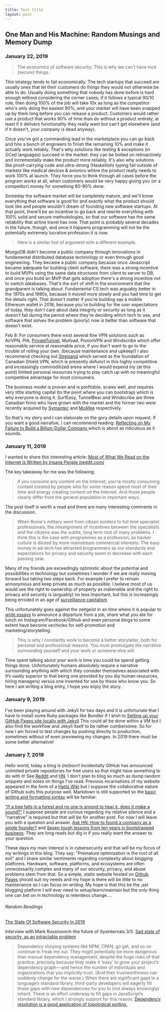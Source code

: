 ```yaml
---
title: Test title
layout: post
---
```


## One Man and His Machine: Random Musings and Memory Dump

### January 22, 2019

> The economics of software security: This is why we can't have nice (secure) things.

This strategy tends to fail economically. The tech startups that succeed are usually ones that let their customers do things they would not otherwise be able to do. Usually doing something that nobody has done before is hard enough without considering the corner cases; if it follows a typical 90/10 rule, then doing 100% of the job will take 10x as long as the competitor who's only doing the easiest 90%, and your market will have been snapped up by them long before you can release a product. Customers would rather use a product that works 90% of time than do without a product entirely, at least if it delivers functionality they really want but can't get elsewhere (and if it doesn't, your company is dead anyway).

Once you've got a commanding lead in the marketplace you can go back and hire a bunch of engineers to finish the remaining 10% and make it actually work reliably. That's why solutions like testing & exceptions (in GCed languages) succeed in the market: they can be bolted on retroactively and incrementally make the product more reliably. It's also why solutions like proof-carrying code and ultra-strong (Haskellish) typing fail outside of markets like medical devices & avionics where the product really needs to work 100% at launch. They force you to think through all cases before the program works at all, when customers would be very happy giving you (or a competitor) money for something 80-90% done.

Someday the software market will be completely mature, and we'll know everything that software is good for and exactly what the product should look like and people wouldn't dream of founding new software startups. At that point, there'll be an incentive to go back and rewrite everything with 100% solid and secure methodologies, so that our software has the same reliability that airline travel has now. That point is probably several decades in the future, though, and once it happens programming will not be the potentially extremely lucrative profession it is now. 

> Here is a similar line of argument with a different example. 

MongoDB didn't become a public company through innovations in fundamental distributed database technology or even through good engineering. They became a public company because once Javascript became adequate for building client software, there was a strong incentive to build MVPs using the same data structures from client to server to DB, and once you build an MVP that gets adoption there's a strong incentive not to switch databases.
That's the sort of shift in the environment that the grandparent is talking about. Fundamental CS tech was arguably better in the 1970s and 1980s, because it moved more slowly and you had time to get the details right. That doesn't matter if you're building say a mobile Ethereum wallet in 2018, because you're building for the user expectations of today, they don't care about data integrity or security as long as it doesn't fail during the period where they're deciding which tech to use, and software that solves the problem (poorly) now is better than software that doesn't exist.

Feb 8: For consumers there exist several fine VPN solutions such as AirVPN, PIA, [PrivateTunnel](https://www.privatetunnel.com/), Mullvad, ProtonVPN and Windscribe which offer reasonable service at reasonable price, if you don't want to go to the trouble of rolling your own. (because maintenance and upkeep!) I also recommend checking out [Streisand](https://github.com/StreisandEffect/streisand) which served as the foundation of Canadian Shield VPN, which is presently defunct in this highly competitive and increasingly commoditized arena where I would expend my (at this point) limited personal resources trying to play catch up with no meaningful competitive advantage for most consumers. 

The business model is proven and is profitable, scales well, and requires very little starting capital (to the point where you can bootstrap) which is why everyone is doing it. SurfEasy, TunnelBear and Windscribe are three Canadian firms who have grown with the market and the former two were recently acquired by [Symantec](https://investor.symantec.com/About/Investors/press-releases/press-release-details/2017/Symantec-Announces-Acquisition-of-SurfEasy-Inc/default.aspx) and [McAfee](https://www.tunnelbear.com/blog/tunnelbear_joins_mcafee/) respectively. 

So that's my story and I can elaborate on the gory details upon request. If you want a good narrative, I can recommend reading: [Reflecting on My Failure to Build a Billion-Dollar Company ](https://news.ycombinator.com/item?id=19105733) which is about as ridiculous as it sounds. 

### January 11, 2019

I wanted to share this interesting article: [Most of What We Read on the Internet is Written by Insane People (reddit.com)
](https://news.ycombinator.com/item?id=18881827)

The key takeaway for me was the following:
> If you consume any content on the Internet, you're mostly consuming content created by people who for some reason spend most of their time and energy creating content on the Internet. And those people clearly differ from the general population in important ways.

The post itself is worth a read and there are many interesting comments in the discussion.  
> When Rome's military went from citizen soldiers to full time specialist professionals, the misalignment of incentives between the specialists and the citizens was the subtle, long term root of many problems. 
I think this is the case with programmes as a profession, as hacker culture is diluted by more mainstream commercial interests. The easy money in ad-tech has attracted brogrammers as our standards and expectations for privacy and security seem to decrease with each passing year.

Many of my friends are exceedingly optimistic about the potential and possibilities in technology but sometimes I wonder if we are really moving forward but taking two steps back. For example I prefer to remain annonymous and keep private as much as possible. I believe most of us would see the right to ownership of property as inalienable and the right to privacy and security is (arguably) no less important, but this is increasingly being erroded in an age of [surveillance capitalism](https://en.wikipedia.org/wiki/Surveillance_capitalism)

This unfortunately goes against the zeitgeist in an time where it is popular to [write essays](https://www.linkedin.com/pulse/leaving-microsoft-paul-richardson/) to announce a departure from a job, share what you ate for lunch on Instagram/Facebook/Github and even personal blogs to some extent have become vechicles for self-promotion and marketing/storytelling. 

> This is why I constantly work to become a better storyteller, both for personal and professional reasons. You must promulgate the narrative surrounding yourself and your work or someone else will.


Time spent talking about your work is time you could be spend getting things done. Unfortunately humans absolutely require a narrative surrounding anything with which they consider themselves associated with. It’s vastly superior to that being one provided by you (by human resources, hiring managers) versus one invented for use by those who know you. So here I am writing a blog entry, I hope you enjoy the story.

### January 9, 2019
I've been playing around with Jekyll for two days and it is unfortunate that I have to install some Ruby packages like Bundler if I wish to [Setting up your GitHub Pages site locally with Jekyll](https://help.github.com/articles/setting-up-your-github-pages-site-locally-with-jekyll/#step-2-install-jekyll-using-bundler) This could all be done within a VM but I also find the workflow and Jekyll itself to be rather cumbersome. So for now I am forced to test changes by pushing directly to production, sometimes without of even previewing my changes. In 2019 there must be some better alternative!

### January 7, 2019
Hello world, today a blog is (re)born! Incidentally GitHub has announced unlimited private repositories for free users so that might have something to do with it! See [Reddit](https://www.reddit.com/r/programming/comments/adjw6g/github_now_gives_free_users_unlimited_private/) and [HN](https://news.ycombinator.com/item?id=18847043). I don't plan to blog so much as dump random snippets and notes on things I've read. Previous incarnations of my website appeared in the form of a [Hatta Wiki](http://test.hatta-wiki.org/) but I suppose the collaborative nature of Github suits this purpose well. Markdown is still supported so the [basic writing and formatting syntax](https://help.github.com/articles/basic-writing-and-formatting-syntax/#links) will be familiar.

["If a tree falls in a forest and no one is around to hear it, does it make a sound?"](https://en.wikipedia.org/wiki/If_a_tree_falls_in_a_forest) I suppose people are curious regarding my relative silence and a "narrative" is required but that will be for another post. For now I will leave you with a question and answer. [Ask HN: How to found a company as a single founder?](https://news.ycombinator.com/item?id=18855704) and [Seven tough lessons from ten years in bootstrapped business](https://news.ycombinator.com/item?id=18582553). They are long reads but dig in if you really want the answer to your question.

These days my main interest is in cybersecurity and that will be my focus of my writings in this blog. They say: "Premature optimization is the root of all evil" and I share similar sentiments regarding complexity about blogging platforms. Hardware, software, platforms, and ecosystems are often unnecessarily complex and many of our security, privacy, and abuse problems stem from that. So a simple, static website hosted on [Github Pages](https://vinc456.github.io/) should suit my needs and my hope is there will be little to no maintenance so I can focus on writing. My hope is that this be the ;ast blogging platform I will ever need to setup/learn/maintain but the only thing one can bet on in technology is relentless change....  

###### Random Readings

[The State Of Software Security In 2019](https://www.reddit.com/r/security/comments/adkvu1/the_state_of_software_security_in_2019_and_what/)

Interview with Mark Russinovich-the future of Sysinternals 3/5. [Sad state of security, as an intractable problem](https://youtu.be/3-kjale0tDk)

> Dependency slurping systems like NPM, CPAN, go get, and so on continue to freak me out. They might potentially be more dangerous than manual dependency management, despite the huge risks of that practice, precisely because they make it ‘easy’ to grow your project’s dependency graph — and hence the number of individuals and organizations that you implicitly trust. (And their trustworthiness can suddenly change for the worse.) When there are significant gaps in a language’s standard library, third-party developers will eagerly fill those gaps with new dependencies for you to (not always knowingly) inherit. There is an effort underway to fill gaps in JavaScript’s standard library, which I strongly support for this reason.
[Dependency resolution is a good application of topological sorting.](https://www.quora.com/What-is-topological-sorting
)

